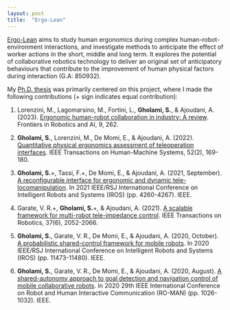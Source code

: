 ```yaml
---
layout: post
title:  "Ergo-Lean"
---
```


[Ergo-Lean](https://ergolean.eu/) aims to study human ergonomics during complex human-robot-environment interactions, and investigate methods to anticipate the effect of worker actions in the short, middle and long term. It explores the potential of collaborative robotics technology to deliver an original set of anticipatory behaviours that contribute to the improvement of human physical factors during interaction (G.A: 850932).

My [Ph.D. thesis](https://www.politesi.polimi.it/handle/10589/183019) was primarily centered on this project, where I made the following contributions (+ sign indicates equal contribution):

1. Lorenzini, M., Lagomarsino, M., Fortini, L., **Gholami, S.**, & Ajoudani, A. (2023). 
[Ergonomic human-robot collaboration in industry: A review](https://www.frontiersin.org/articles/10.3389/frobt.2022.813907/full?trk=public_post_main-feed-card_feed-article-content). 
Frontiers in Robotics and AI, 9, 262. 

2. **Gholami, S.**, Lorenzini, M., De Momi, E., & Ajoudani, A. (2022). 
[Quantitative physical ergonomics assessment of teleoperation interfaces](https://ieeexplore.ieee.org/abstract/document/9724640). 
IEEE Transactions on Human-Machine Systems, 52(2), 169-180.

3. **Gholami, S.**+, Tassi, F.+, De Momi, E., & Ajoudani, A. (2021, September). 
[A reconfigurable interface for ergonomic and dynamic tele-locomanipulation](https://ieeexplore.ieee.org/abstract/document/9636775). 
In 2021 IEEE/RSJ International Conference on Intelligent Robots and Systems (IROS) (pp. 4260-4267). IEEE.

4. Garate, V. R.+, **Gholami, S.**+, & Ajoudani, A. (2021). 
[A scalable framework for multi-robot tele-impedance control](https://ieeexplore.ieee.org/abstract/document/9429911). 
IEEE Transactions on Robotics, 37(6), 2052-2066.

5. **Gholami, S.**, Garate, V. R., De Momi, E., & Ajoudani, A. (2020, October). 
[A probabilistic shared-control framework for mobile robots](https://ieeexplore.ieee.org/abstract/document/9341064). 
In 2020 IEEE/RSJ International Conference on Intelligent Robots and Systems (IROS) (pp. 11473-11480). IEEE.

6. **Gholami, S.**, Garate, V. R., De Momi, E., & Ajoudani, A. (2020, August). 
[A shared-autonomy approach to goal detection and navigation control of mobile collaborative robots](https://ieeexplore.ieee.org/abstract/document/9223583). 
In 2020 29th IEEE International Conference on Robot and Human Interactive Communication (RO-MAN) (pp. 1026-1032). IEEE.

